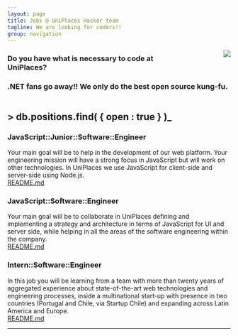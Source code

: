 ```yaml
---
layout: page
title: Jobs @ UniPlaces Hacker team
tagline: We are looking for coders!!
group: navigation
---
```


<img src="{{ BASE_PATH }}/static/MrTSharkpunch.gif" style="float:right;margin-left:100px" />


### Do you have what is necessary to code at UniPlaces?
### .NET fans go away!! We only do the best open source kung-fu.

<div style="clear:both"></div>

## > db.positions.find( { open : true } )<span style="text-decoration:blink">_</span>

### JavaScript::Junior::Software::Engineer

<div class="row">
	<div class="span10">
		Your main goal will be to help in the development of our web platform. Your engineering mission will have a strong focus in JavaScript but will work on other technologies. In UniPlaces we use JavaScript for client-side and server-side using Node.js.
	</div>
	<div class="span2">
		<a href="{{ BASE_PATH }}/jobs/junior-javascript-software-engineer.html" class="btn btn-success btn-large">README.md</a>
	</div>
</div>

### JavaScript::Software::Engineer

<div class="row">
	<div class="span10">
		Your main goal will be to collaborate in UniPlaces defining and implementing a strategy and architecture in terms of JavaScript for UI and server side, while helping in all the areas of the software engineering within the company.
	</div>
	<div class="span2">
		<a href="{{ BASE_PATH }}/jobs/javascript-software-engineer.html" class="btn btn-success btn-large">README.md</a>
	</div>
</div>

### Intern::Software::Engineer

<div class="row">
	<div class="span10">
		In this job you will be learning from a team with more than twenty years of aggregated experience about state-of-the-art web technologies and engineering processes, inside a multinational start-up with presence in two countries (Portugal and Chile, via Startup Chile) and expanding across Latin America and Europe.
	</div>
	<div class="span2">		
		<a href="{{ BASE_PATH }}/jobs/intern-software-engineer.html" class="btn btn-success btn-large">README.md</a>
	</div>
</div>

<hr />